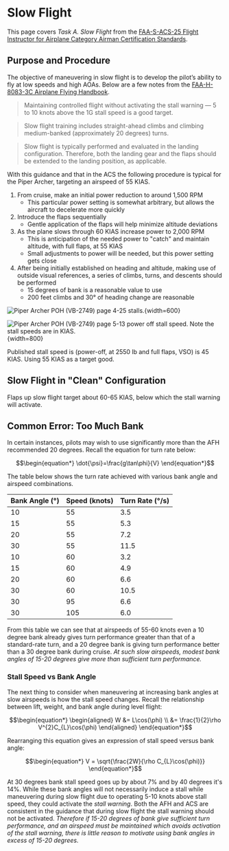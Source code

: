 # Slow Flight

This page covers *Task A. Slow Flight* from the [FAA-S-ACS-25 Flight Instructor for Airplane Category Airman Certification Standards](https://www.faa.gov/training_testing/testing/acs/cfi_airplane_acs_25.pdf).

## Purpose and Procedure

The objective of maneuvering in slow flight is to develop the pilot’s ability to fly at low speeds and high AOAs.
Below are a few notes from the [FAA-H-8083-3C Airplane Flying Handbook](https://www.faa.gov/regulations_policies/handbooks_manuals/aviation/airplane_handbook).

> Maintaining controlled flight without activating the stall warning — 5 to 10 knots above the 1G stall
speed is a good target.

> Slow flight training includes straight-ahead climbs and climbing medium-banked (approximately 20 degrees) turns.

> Slow flight is typically performed and evaluated in the landing configuration. Therefore, both the landing gear and the flaps should be extended to the landing position, as applicable.

With this guidance and that in the ACS the following procedure is typical for the Piper Archer, targeting an airspeed of 55 KIAS.

1. From cruise, make an initial power reduction to around 1,500 RPM
    * This particular power setting is somewhat arbitrary, but allows the aircraft to decelerate more quickly
2. Introduce the flaps sequentially
    * Gentle application of the flaps will help minimize altitude deviations
3. As the plane slows through 60 KIAS increase power to 2,000 RPM
    * This is anticipation of the needed power to "catch" and maintain altitude, with full flaps, at 55 KIAS
    * Small adjustments to power will be needed, but this power setting gets close
4. After being initially established on heading and altitude, making use of outside visual references, a series of climbs, turns, and descents should be performed
    * 15 degrees of bank is a reasonable value to use
    * 200 feet climbs and 30&#176; of heading change are reasonable

![Piper Archer POH (VB-2749) page 4-25 stalls.](/img/archer-poh/archer-poh-page-4-25-stalls.png){width=600}

![Piper Archer POH (VB-2749) page 5-13 power off stall speed. Note the stall speeds are in KIAS.](/img/archer-poh/archer-poh-page-5-13-power-off-stall-speed.png){width=800}

Published stall speed is (power-off, at 2550 lb and full flaps, VSO) is 45 KIAS.
Using 55 KIAS as a target good.

## Slow Flight in "Clean" Configuration

Flaps up slow flight target about 60-65 KIAS, below which the stall warning will activate.

## Common Error: Too Much Bank

In certain instances, pilots may wish to use significantly more than the AFH recommended 20 degrees.
Recall the equation for turn rate below:

```math
\begin{equation*}
\dot{\psi}=\frac{g\tan\phi}{V}
\end{equation*}
```

The table below shows the turn rate achieved with various bank angle and airspeed combinations.

| Bank Angle (&#176;) | Speed (knots)  | Turn Rate (&#176;/s) |
|---------------------|----------------|----------------------|
| 10                  | 55             | 3.5                  |
| 15                  | 55             | 5.3                  |
| 20                  | 55             | 7.2                  |
| 30                  | 55             | 11.5                 |
| 10                  | 60             | 3.2                  |
| 15                  | 60             | 4.9                  |
| 20                  | 60             | 6.6                  |
| 30                  | 60             | 10.5                 |
| 30                  | 95             | 6.6                  |
| 30                  | 105            | 6.0                  |

From this table we can see that at airspeeds of 55-60 knots even a 10 degree bank already gives turn performance greater than that of a standard-rate turn, and a 20 degree bank is giving turn performance better than a 30 degree bank during cruise.
*At such slow airspeeds, modest bank angles of 15-20 degrees give more than sufficient turn performance.*

### Stall Speed vs Bank Angle

The next thing to consider when maneuvering at increasing bank angles at slow airspeeds is how the stall speed changes.
Recall the relationship between lift, weight, and bank angle during level flight:

```math
\begin{equation*}
\begin{aligned}
W &= L\cos(\phi) \\
  &= \frac{1}{2}\rho V^{2}C_{L}\cos(\phi)
\end{aligned}
\end{equation*}
```

Rearranging this equation gives an expression of stall speed versus bank angle:

```math
\begin{equation*}
V = \sqrt{\frac{2W}{\rho C_{L}\cos(\phi)}}
\end{equation*}
```

At 30 degrees bank stall speed goes up by about 7% and by 40 degrees it's 14%.
While these bank angles will not necessarily induce a stall while maneuvering during slow flight due to operating 5-10 knots above stall speed, they could activate the *stall warning*.
Both the AFH and ACS are consistent in the guidance that during slow flight the stall warning should not be activated.
*Therefore if 15-20 degrees of bank give sufficient turn performance, and an airspeed must be maintained which avoids activation of the stall warning, there is little reason to motivate using bank angles in excess of 15-20 degrees.*
